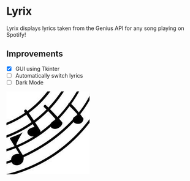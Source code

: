 # Lyrix

Lyrix displays lyrics taken from the Genius API for any song playing on Spotify!

## Improvements

- [x] GUI using Tkinter
- [ ] Automatically switch lyrics
- [ ] Dark Mode

![Image of Lyrix Logo](/images/icon.png)
